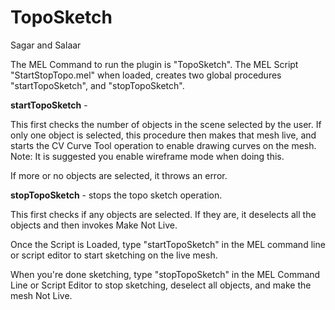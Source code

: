 # TopoSketch
Sagar and Salaar

The MEL Command to run the plugin is "TopoSketch".
The MEL Script "StartStopTopo.mel" when loaded, creates two global procedures "startTopoSketch", and "stopTopoSketch".

**startTopoSketch** - 

This first checks the number of objects in the scene selected by the user.
If only one object is selected, this procedure then makes that mesh live, and starts the CV Curve Tool operation to enable drawing curves on the mesh.
Note: It is suggested you enable wireframe mode when doing this.

If more or no objects are selected, it throws an error.

**stopTopoSketch** - stops the topo sketch operation. 

This first checks if any objects are selected. If they are, it deselects all the objects and then invokes Make Not Live. 

Once the Script is Loaded, type "startTopoSketch" in the MEL command line or script editor to start sketching on the live mesh.

When you're done sketching, type "stopTopoSketch" in the MEL Command Line or Script Editor to stop sketching, deselect all objects, and make the mesh Not Live. 

